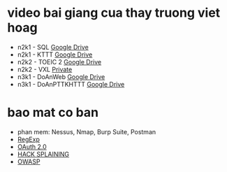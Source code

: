 # video bai giang cua thay truong viet hoag
* n2k1 - SQL [Google Drive](https://drive.google.com/file/d/1kxWty9WlJ_hLPW-rN9BQ3y_reG5ilclw/view)
* n2k1 - KTTT [Google Drive](https://drive.google.com/drive/folders/1_RTKExg2SFJdMWCXnCYdvWNXIZ0qtr73)
* n2k2 - TOEIC 2 [Google Drive](https://drive.google.com/drive/folders/1MBr3wZ4O8rc5iVRnP9rzM1Vvy4BTicmE?usp=sharing)
* n2k2 - VXL [Private](https://drive.google.com/drive/folders/1iBdXtEQ1uCo59FbOCqtHrUvYWVRl_aJn)
* n3k1 - DoAnWeb [Google Drive](https://drive.google.com/drive/folders/1SS-jAJN-UVAisVLvm16JNszcTf6jP_EJ?usp=sharing)
* n3k1 - DoAnPTTKHTTT [Google Drive](https://drive.google.com/drive/folders/1SS-jAJN-UVAisVLvm16JNszcTf6jP_EJ?usp=sharing)
# bao mat co ban
* phan mem: Nessus, Nmap, Burp Suite, Postman
* [RegExp](https://developer.mozilla.org/en-US/docs/Web/JavaScript/Reference/Global_Objects/RegExp)
* [OAuth 2.0](https://oauth.net/2/)
* [HACK SPLAINING](https://www.hacksplaining.com/lessons)
* [OWASP](https://owasp.org/www-project-top-ten)
